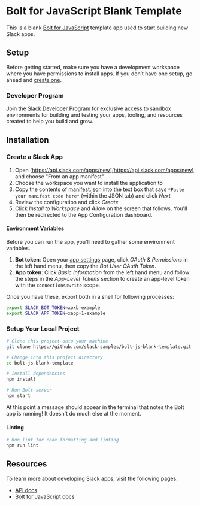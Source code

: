 # Bolt for JavaScript Blank Template

This is a blank [Bolt for JavaScript](https://tools.slack.dev/bolt-js/) template app used to start building new Slack apps.

## Setup

Before getting started, make sure you have a development workspace where you have permissions to install apps. If you don’t have one setup, go ahead and [create one](https://slack.com/create).

### Developer Program

Join the [Slack Developer Program](https://api.slack.com/developer-program) for exclusive access to sandbox environments for building and testing your apps, tooling, and resources created to help you build and grow.

## Installation

### Create a Slack App

1. Open [https://api.slack.com/apps/new](https://api.slack.com/apps/new) and choose "From an app manifest"
2. Choose the workspace you want to install the application to
3. Copy the contents of [manifest.json](./manifest.json) into the text box that says `*Paste your manifest code here*` (within the JSON tab) and click _Next_
4. Review the configuration and click _Create_
5. Click _Install to Workspace_ and _Allow_ on the screen that follows. You'll then be redirected to the App Configuration dashboard.

#### Environment Variables

Before you can run the app, you'll need to gather some environment variables.

1. **Bot token**: Open your [app settings](https://api.slack.com/apps) page, click _OAuth & Permissions_ in the left hand menu, then copy the _Bot User OAuth Token_.
2. **App token**: Click _Basic Information_ from the left hand menu and follow the steps in the _App-Level Tokens_ section to create an app-level token with the `connections:write` scope.

Once you have these, export both in a shell for following processes:

```sh
export SLACK_BOT_TOKEN=xoxb-example
export SLACK_APP_TOKEN=xapp-1-example
```

### Setup Your Local Project

```sh
# Clone this project onto your machine
git clone https://github.com/slack-samples/bolt-js-blank-template.git

# Change into this project directory
cd bolt-js-blank-template

# Install dependencies
npm install

# Run Bolt server
npm start
```

At this point a message should appear in the terminal that notes the Bolt app is running! It doesn't do much else at the moment.

#### Linting

```sh
# Run lint for code formatting and linting
npm run lint
```

## Resources

To learn more about developing Slack apps, visit the following pages:

- [API docs](https://docs.slack.dev)
- [Bolt for JavaScript docs](https://tools.slack.dev/bolt-js/)
